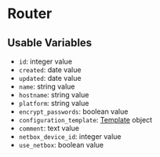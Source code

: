 # Router

## Usable Variables

  * `id`: integer value
  * `created`: date value
  * `updated`: date value
  * `name`: string value
  * `hostname`: string value
  * `platform`: string value
  * `encrypt_passwords`: boolean value
  * `configuration_template`: [Template](template.md) object
  * `comment`: text value
  * `netbox_device_id`: integer value
  * `use_netbox`: boolean value

